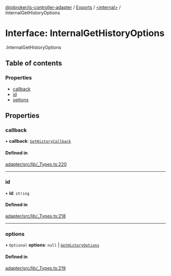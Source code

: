[@iobroker/js-controller-adapter](../README.md) / [Exports](../modules.md) / [<internal\>](../modules/internal_.md) / InternalGetHistoryOptions

# Interface: InternalGetHistoryOptions

[<internal>](../modules/internal_.md).InternalGetHistoryOptions

## Table of contents

### Properties

- [callback](internal_.InternalGetHistoryOptions.md#callback)
- [id](internal_.InternalGetHistoryOptions.md#id)
- [options](internal_.InternalGetHistoryOptions.md#options)

## Properties

### callback

• **callback**: [`GetHistoryCallback`](../modules/internal_.md#gethistorycallback)

#### Defined in

[adapter/src/lib/_Types.ts:220](https://github.com/ioBroker/ioBroker.js-controller/blob/a18b1b33/packages/adapter/src/lib/_Types.ts#L220)

___

### id

• **id**: `string`

#### Defined in

[adapter/src/lib/_Types.ts:218](https://github.com/ioBroker/ioBroker.js-controller/blob/a18b1b33/packages/adapter/src/lib/_Types.ts#L218)

___

### options

• `Optional` **options**: ``null`` \| [`GetHistoryOptions`](internal_.GetHistoryOptions.md)

#### Defined in

[adapter/src/lib/_Types.ts:219](https://github.com/ioBroker/ioBroker.js-controller/blob/a18b1b33/packages/adapter/src/lib/_Types.ts#L219)
